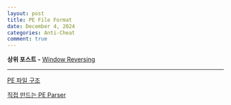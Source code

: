 ```yaml
---
layout: post
title: PE File Format
date: December 4, 2024
categories: Anti-Cheat
comment: true
---
```


**상위 포스트 -** [Window Reversing](/2024-12/Window_Reversing)

---

[PE 파일 구조](/Anti-Cheat/Window_Reversing/PE/구조/구조)

[직접 만드는 PE Parser](/Anti-Cheat/Window_Reversing/PE/Parser/Parser)